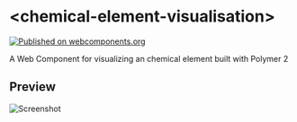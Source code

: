 # \<chemical-element-visualisation\>

[![Published on webcomponents.org](https://img.shields.io/badge/webcomponents.org-published-blue.svg)](https://www.webcomponents.org/element/FlorianFe/chemical-element-visualisation)

A Web Component for visualizing an chemical element built with Polymer 2

## Preview

![Screenshot](https://florianfe.github.io/screenshots/chemical-element-visualisation/screenshot-1.png)


<!--
```
<custom-element-demo>
  <template>
    <link rel="import" href="chemical-element-visualisation.html">
    <chemical-element-visualisation symbol="he" tooltip="true"></chemical-element-visualisation>
  </template>
</custom-element-demo>
```
-->
